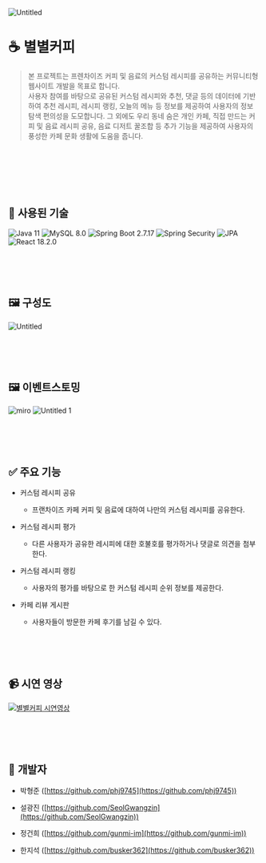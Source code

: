![Untitled](https://github.com/Seol-and-children/byeolbyeol-coffee-backend/assets/127364202/43e3beef-93de-4673-a5d0-9e8a80ff948c)


☕ 별별커피
======

> 본 프로젝트는 프렌차이즈 커피 및 음료의 커스텀 레시피를 공유하는 커뮤니티형 웹사이트 개발을 목표로 합니다.  
> 사용자 참여를 바탕으로 공유된 커스텀 레시피와 추천, 댓글 등의 데이터에 기반하여 추천 레시피, 레시피 랭킹, 오늘의 메뉴 등 정보를 제공하여 사용자의 정보 탐색 편의성을 도모합니다. 그 외에도 우리 동네 숨은 개인 카페, 직접 만드는 커피 및 음료 레시피 공유, 음료 디저트 꿀조합 등 추가 기능을 제공하여 사용자의 풍성한 카페 문화 생활에 도움을 줍니다.

<br><br><br><br><br>

🔨 사용된 기술
---------

![Java 11](https://img.shields.io/badge/Java-11-007396?logo=java&logoColor=white)
![MySQL 8.0](https://img.shields.io/badge/MySQL-8.0-4479A1?logo=mysql&logoColor=white)
![Spring Boot 2.7.17](https://img.shields.io/badge/Spring%20Boot-2.7.17-6DB33F?logo=spring-boot)
![Spring Security](https://img.shields.io/badge/Spring%20Security-6DB33F?logo=spring-security)
![JPA](https://img.shields.io/badge/JPA-2C3E50?logo=hibernate&logoColor=white)
![React 18.2.0](https://img.shields.io/badge/React-18.2.0-61DAFB?logo=react)
<br><br><br><br><br>

🖼 구성도
------
![Untitled](https://github.com/Seol-and-children/byeolbyeol-coffee-backend/assets/117703172/f0987286-d6c3-4fcd-88d4-2e4951facef9)
<br><br><br><br><br>

🖼 이벤트스토밍
---------
![miro](https://github.com/Seol-and-children/byeolbyeol-coffee-backend/assets/117703172/eaf971c7-9b2a-404a-8726-07b4734cd7cf)
![Untitled 1](https://github.com/Seol-and-children/byeolbyeol-coffee-backend/assets/117703172/7e4db44c-b068-485a-9bcc-1408aa7b4590)
<br><br><br><br><br>

✅ 주요 기능
-------

- 커스텀 레시피 공유

  - 프랜차이즈 카페 커피 및 음료에 대하여 나만의 커스텀 레시피를 공유한다.

- 커스텀 레시피 평가

  - 다른 사용자가 공유한 레시피에 대한 호불호를 평가하거나 댓글로 의견을 첨부한다.

- 커스텀 레시피 랭킹

  - 사용자의 평가를 바탕으로 한 커스텀 레시피 순위 정보를 제공한다.

- 카페 리뷰 게시판

  - 사용자들이 방문한 카페 후기를 남길 수 있다.
<br><br><br><br><br>

📹 시연 영상
--------

<a href="https://www.youtube.com/watch?v=slFESylNn0Q" rel="nofollow"><img src="https://github.com/Seol-and-children/byeolbyeol-coffee-backend/assets/127364202/0ac7d680-ad00-4078-9c00-b2a473fe980d" alt="별별커피 시연영상" style="max-width: 100%;"></a>
<br><br><br><br><br>

👤 개발자
------

*   박형준 ([https://github.com/phj9745](https://github.com/phj9745))

*   설광진 ([https://github.com/SeolGwangzin](https://github.com/SeolGwangzin))

*   정건희 ([https://github.com/gunmi-im](https://github.com/gunmi-im))

*   한지석 ([https://github.com/busker362](https://github.com/busker362))
